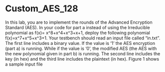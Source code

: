 # Custom_AES_128
In this lab, you are to implement the rounds of the Advanced Encryption Standard (AES).
In your code for part a instead of using the Irreducible polynomial as f(x)= x^8+x^4+x^3+x+1, deploy the following
polynomial f(x)=x^7+x^5+x^3+1.
Your testbench should read an input file called “in.txt”. The first line includes a binary value. If the value is ‘1’
the AES encryption (part a) is running. While if the value is ‘0’, the modified AES (the AES with the new
polynomial given in part b) is running. The second line includes the key (in hex) and the third line includes the
plaintext (in hex). Figure 1 shows a sample input file
